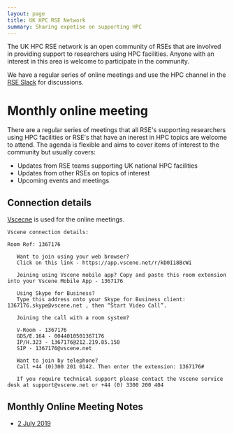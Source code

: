 ```yaml
---
layout: page
title: UK HPC RSE Network
summary: Sharing expetise on supporting HPC
---
```


The UK HPC RSE network is an open community of RSEs that are involved in providing support to researchers
using HPC facilities. Anyone with an interest in this area is welcome to participate in the community.

We have a regular series of online meetings and use the HPC channel in the
[RSE Slack](https://join.slack.com/t/ukrse/signup) for discussions.

# Monthly online meeting

There are a regular series of meetings that all RSE's supporting researchers using HPC facilities or RSE's
that have an inerest in HPC topics are welcome to attend. The agenda is flexible and aims to cover items
of interest to the community but usually covers:

   - Updates from RSE teams supporting UK national HPC facilities
   - Updates from other RSEs on topics of interest
   - Upcoming events and meetings

## Connection details

[Vscecne](https://app.vscene.net) is used for the online meetings.

```
Vscene connection details:

Room Ref: 1367176

   Want to join using your web browser?
   Click on this link - https://app.vscene.net/r/kD0Ii8BcWi

   Joining using Vscene mobile app? Copy and paste this room extension into your Vscene Mobile App - 1367176

   Using Skype for Business?
   Type this address onto your Skype for Business client: 1367176.skype@vscene.net , then “Start Video Call”.

   Joining the call with a room system?

   V-Room - 1367176
   GDS/E.164 - 0044010501367176
   IP/H.323 - 1367176@212.219.85.150
   SIP - 1367176@vscene.net

   Want to join by telephone?
   Call +44 (0)300 201 0142. Then enter the extension: 1367176#

   If you require technical support please contact the Vscene service desk at support@vscene.net or +44 (0) 3300 200 404 
```

## Monthly Online Meeting Notes

   - [2 July 2019](2019-07-02_HPCRSEMeetingNotes.html)